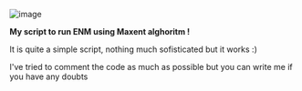 ![image](https://user-images.githubusercontent.com/52681915/117520421-7b0b2480-af7e-11eb-8456-9dd8280120f0.png)


**My script to run ENM using Maxent alghoritm !**

It is quite a simple script, nothing much sofisticated but it works :)

I've tried to comment the code as much as possible but you can write me if you have any doubts 

